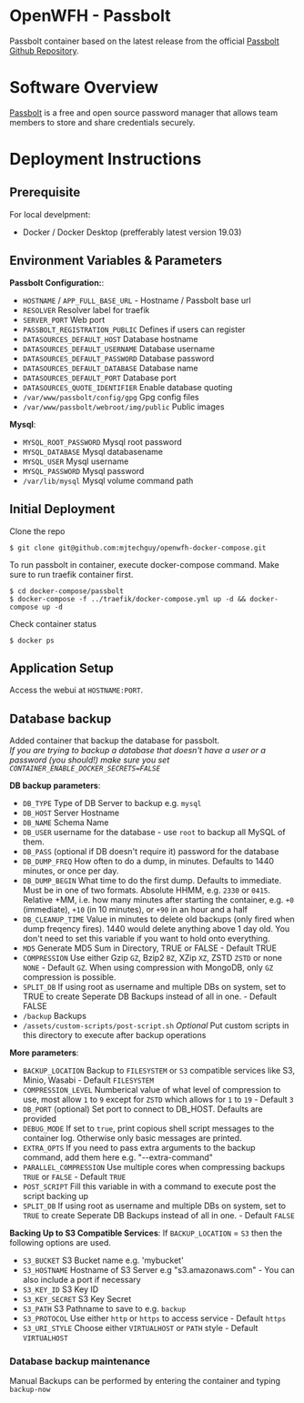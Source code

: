 # OpenWFH - Passbolt
Passbolt container based on the latest release from the official [Passbolt Github Repository](https://github.com/passbolt/passbolt_docker).

# Software Overview
[Passbolt](https://www.passbolt.com) is a free and open source password manager that allows team members to store and share credentials securely.

# Deployment Instructions
## Prerequisite
For local develpment:
- Docker / Docker Desktop (prefferably latest version 19.03)

## Environment Variables & Parameters
__Passbolt Configuration:__:
- `HOSTNAME` / `APP_FULL_BASE_URL` - Hostname / Passbolt base url
- `RESOLVER` Resolver label for traefik
- `SERVER_PORT` Web port
- `PASSBOLT_REGISTRATION_PUBLIC` Defines if users can register
- `DATASOURCES_DEFAULT_HOST` Database hostname
- `DATASOURCES_DEFAULT_USERNAME` Database username
- `DATASOURCES_DEFAULT_PASSWORD` Database password
- `DATASOURCES_DEFAULT_DATABASE` Database name
- `DATASOURCES_DEFAULT_PORT` Database port
- `DATASOURCES_QUOTE_IDENTIFIER` Enable database quoting
- `/var/www/passbolt/config/gpg` Gpg config files
- `/var/www/passbolt/webroot/img/public` Public images

__Mysql__:
- `MYSQL_ROOT_PASSWORD` Mysql root password
- `MYSQL_DATABASE` Mysql databasename
- `MYSQL_USER` Mysql username
- `MYSQL_PASSWORD` Mysql password
- `/var/lib/mysql` Mysql volume command path

## Initial Deployment
Clone the repo
```console
$ git clone git@github.com:mjtechguy/openwfh-docker-compose.git
```
To run passbolt in container, execute docker-compose command. Make sure to run traefik container first.
```console
$ cd docker-compose/passbolt
$ docker-compose -f ../traefik/docker-compose.yml up -d && docker-compose up -d
```
Check container status
```console
$ docker ps
```

## Application Setup
Access the webui at `HOSTNAME:PORT`.

## Database backup
Added container that backup the database for passbolt.  
*If you are trying to backup a database that doesn't have a user or a password (you should!) make sure you set `CONTAINER_ENABLE_DOCKER_SECRETS=FALSE`*

__DB backup parameters__:
- `DB_TYPE` Type of DB Server to backup e.g. `mysql`
- `DB_HOST` Server Hostname
- `DB_NAME` Schema Name
- `DB_USER` username for the database - use `root` to backup all MySQL of them.
- `DB_PASS` (optional if DB doesn't require it) password for the database
- `DB_DUMP_FREQ` How often to do a dump, in minutes. Defaults to 1440 minutes, or once per day.
- `DB_DUMP_BEGIN` What time to do the first dump. Defaults to immediate. Must be in one of two formats. Absolute HHMM, e.g. `2330` or `0415`. Relative +MM, i.e. how many minutes after starting the container, e.g. `+0` (immediate), `+10` (in 10 minutes), or `+90` in an hour and a half
- `DB_CLEANUP_TIME` Value in minutes to delete old backups (only fired when dump freqency fires). 1440 would delete anything above 1 day old. You don't need to set this variable if you want to hold onto everything.
- `MD5` Generate MD5 Sum in Directory, TRUE or FALSE - Default TRUE
- `COMPRESSION` Use either Gzip `GZ`, Bzip2 `BZ`, XZip `XZ`, ZSTD `ZSTD` or none `NONE` - Default `GZ`. When using compression with MongoDB, only `GZ` compression is possible.
- `SPLIT_DB` If using root as username and multiple DBs on system, set to TRUE to create Seperate DB Backups instead of all in one. - Default FALSE
- `/backup` Backups
- `/assets/custom-scripts/post-script.sh` *Optional* Put custom scripts in this directory to execute after backup operations

__More parameters__:
- `BACKUP_LOCATION` Backup to `FILESYSTEM` or `S3` compatible services like S3, Minio, Wasabi - Default `FILESYSTEM`
- `COMPRESSION_LEVEL` Numberical value of what level of compression to use, most allow `1` to `9` except for `ZSTD` which allows for `1` to `19` - Default `3`
- `DB_PORT` (optional) Set port to connect to DB_HOST. Defaults are provided
- `DEBUG_MODE` If set to `true`, print copious shell script messages to the container log. Otherwise only basic messages are printed.
- `EXTRA_OPTS` If you need to pass extra arguments to the backup command, add them here e.g. "--extra-command"
- `PARALLEL_COMPRESSION` Use multiple cores when compressing backups `TRUE` or `FALSE` - Default `TRUE`
- `POST_SCRIPT` Fill this variable in with a command to execute post the script backing up
- `SPLIT_DB` If using root as username and multiple DBs on system, set to `TRUE` to create Seperate DB Backups instead of all in one. - Default `FALSE`

__Backing Up to S3 Compatible Services__:
If `BACKUP_LOCATION` = `S3` then the following options are used.
- `S3_BUCKET` S3 Bucket name e.g. 'mybucket'
- `S3_HOSTNAME` Hostname of S3 Server e.g "s3.amazonaws.com" - You can also include a port if necessary
- `S3_KEY_ID` S3 Key ID
- `S3_KEY_SECRET` S3 Key Secret
- `S3_PATH` S3 Pathname to save to e.g. `backup`
- `S3_PROTOCOL` Use either `http` or `https` to access service - Default `https`
- `S3_URI_STYLE` Choose either `VIRTUALHOST` or `PATH` style - Default `VIRTUALHOST`

### Database backup maintenance
Manual Backups can be performed by entering the container and typing `backup-now`